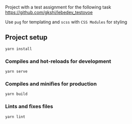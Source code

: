 Project with a test assignment for the following task https://github.com/gkshi/lebedev_testovoe

Use `pug` for templating and `scss` with `CSS Modules` for styling

## Project setup
```
yarn install
```

### Compiles and hot-reloads for development
```
yarn serve
```

### Compiles and minifies for production
```
yarn build
```

### Lints and fixes files
```
yarn lint
```